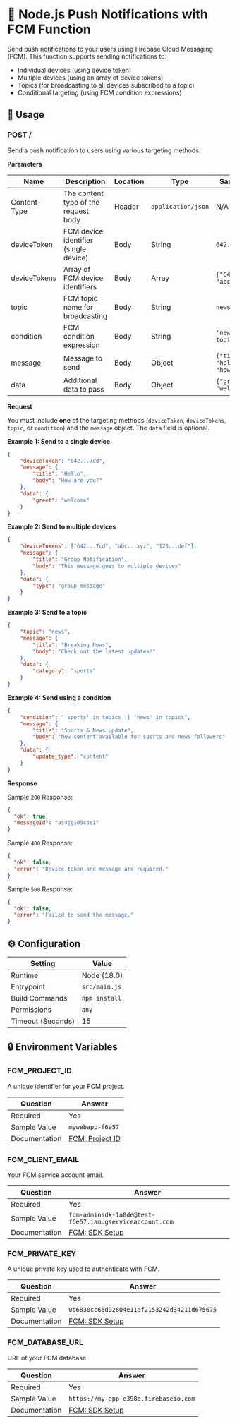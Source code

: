 # 🔔 Node.js Push Notifications with FCM Function

Send push notifications to your users using Firebase Cloud Messaging (FCM). This function supports sending notifications to:

- Individual devices (using device token)
- Multiple devices (using an array of device tokens)
- Topics (for broadcasting to all devices subscribed to a topic)
- Conditional targeting (using FCM condition expressions)

## 🧰 Usage

### POST /

Send a push notification to users using various targeting methods.

**Parameters**

| Name         | Description                                   | Location | Type               | Sample Value   |
| ------------ | --------------------------------------------- | -------- | ------------------ | -------------- |
| Content-Type | The content type of the request body          | Header   | `application/json` | N/A            |
| deviceToken  | FCM device identifier (single device)         | Body     | String             | `642...7cd`    |
| deviceTokens | Array of FCM device identifiers              | Body     | Array              | `["642...7cd", "abc...xyz"]` |
| topic        | FCM topic name for broadcasting              | Body     | String             | `news`         |
| condition    | FCM condition expression                     | Body     | String             | `'news' in topics` |
| message      | Message to send                               | Body     | Object             | `{"title": "hello","body": "how are you?"}` |
| data         | Additional data to pass                      | Body     | Object             | `{"greet": "welcome"}` |

**Request**

You must include **one** of the targeting methods (`deviceToken`, `deviceTokens`, `topic`, or `condition`) and the `message` object. The `data` field is optional.

**Example 1: Send to a single device**

```json
{
    "deviceToken": "642...7cd",
    "message": {
        "title": "Hello",
        "body": "How are you?"
    },
    "data": {
        "greet": "welcome" 
    }    
}
```

**Example 2: Send to multiple devices**

```json
{
    "deviceTokens": ["642...7cd", "abc...xyz", "123...def"],
    "message": {
        "title": "Group Notification",
        "body": "This message goes to multiple devices"
    },
    "data": {
        "type": "group_message" 
    }    
}
```

**Example 3: Send to a topic**

```json
{
    "topic": "news",
    "message": {
        "title": "Breaking News",
        "body": "Check out the latest updates!"
    },
    "data": {
        "category": "sports" 
    }    
}
```

**Example 4: Send using a condition**

```json
{
    "condition": "'sports' in topics || 'news' in topics",
    "message": {
        "title": "Sports & News Update",
        "body": "New content available for sports and news followers"
    },
    "data": {
        "update_type": "content" 
    }    
}
```


**Response**

Sample `200` Response:

```json
{
  "ok": true,
  "messageId": "as4jg109cbe1"
}
```

Sample `400` Response:

```json
{
  "ok": false,
  "error": "Device token and message are required."
}
```

Sample `500` Response:

```json
{
  "ok": false,
  "error": "Failed to send the message."
}
```

## ⚙️ Configuration

| Setting           | Value         |
| ----------------- | ------------- |
| Runtime           | Node (18.0)   |
| Entrypoint        | `src/main.js` |
| Build Commands    | `npm install` |
| Permissions       | `any`         |
| Timeout (Seconds) | 15            |

## 🔒 Environment Variables

### FCM_PROJECT_ID

A unique identifier for your FCM project.

| Question      | Answer                                                                             |
| ------------- | ---------------------------------------------------------------------------------- |
| Required      | Yes                                                                                |
| Sample Value  | `mywebapp-f6e57`                                                                   |
| Documentation | [FCM: Project ID](https://firebase.google.com/docs/projects/learn-more#project-id) |

### FCM_CLIENT_EMAIL

Your FCM service account email.

| Question      | Answer                                                                                                       |
| ------------- | ------------------------------------------------------------------------------------------------------------ |
| Required      | Yes                                                                                                          |
| Sample Value  | `fcm-adminsdk-1a0de@test-f6e57.iam.gserviceaccount.com`                                                      |
| Documentation | [FCM: SDK Setup](https://firebase.google.com/docs/admin/setup#initialize_the_sdk_in_non-google_environments) |

### FCM_PRIVATE_KEY

A unique private key used to authenticate with FCM.

| Question      | Answer                                                                                                       |
| ------------- | ------------------------------------------------------------------------------------------------------------ |
| Required      | Yes                                                                                                          |
| Sample Value  | `0b6830cc66d92804e11af2153242d34211d675675`                                                                  |
| Documentation | [FCM: SDK Setup](https://firebase.google.com/docs/admin/setup#initialize_the_sdk_in_non-google_environments) |

### FCM_DATABASE_URL

URL of your FCM database.

| Question      | Answer                                                                                                       |
| ------------- | ------------------------------------------------------------------------------------------------------------ |
| Required      | Yes                                                                                                          |
| Sample Value  | `https://my-app-e398e.firebaseio.com`                                                                        |
| Documentation | [FCM: SDK Setup](https://firebase.google.com/docs/admin/setup#initialize_the_sdk_in_non-google_environments) |
